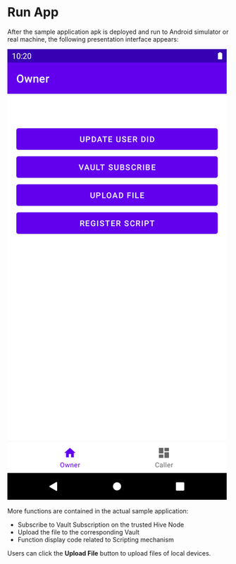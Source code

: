 # Run App

After the sample application apk is deployed and run to Android simulator or real machine, the following presentation interface appears:

![Home Page](img/home.png)

More functions are contained in the actual sample application:

* Subscribe to Vault Subscription on the trusted Hive Node
* Upload the file to the corresponding Vault
* Function display code related to Scripting mechanism

Users can click the **Upload File** button to upload files of local devices.
